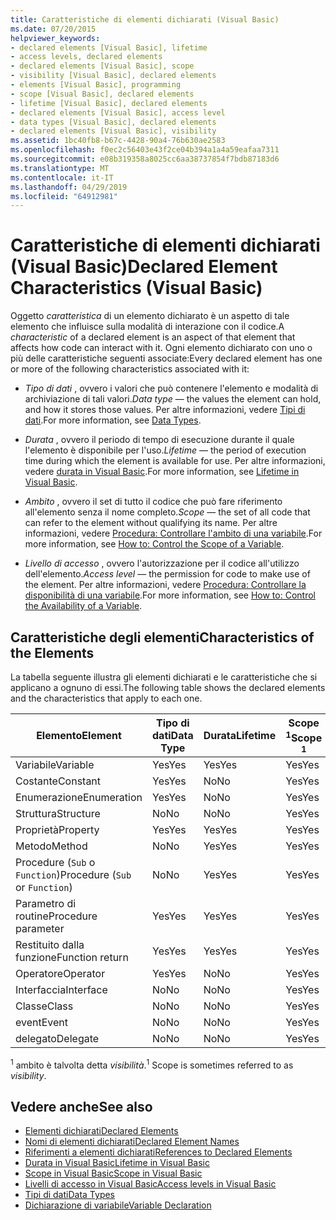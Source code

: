 ```yaml
---
title: Caratteristiche di elementi dichiarati (Visual Basic)
ms.date: 07/20/2015
helpviewer_keywords:
- declared elements [Visual Basic], lifetime
- access levels, declared elements
- declared elements [Visual Basic], scope
- visibility [Visual Basic], declared elements
- elements [Visual Basic], programming
- scope [Visual Basic], declared elements
- lifetime [Visual Basic], declared elements
- declared elements [Visual Basic], access level
- data types [Visual Basic], declared elements
- declared elements [Visual Basic], visibility
ms.assetid: 1bc40fb8-b67c-4428-90a4-76b630ae2583
ms.openlocfilehash: f0ec2c56403e43f2ce04b394a1a4a59eafaa7311
ms.sourcegitcommit: e08b319358a8025cc6aa38737854f7bdb87183d6
ms.translationtype: MT
ms.contentlocale: it-IT
ms.lasthandoff: 04/29/2019
ms.locfileid: "64912981"
---
```

# <a name="declared-element-characteristics-visual-basic"></a><span data-ttu-id="67277-102">Caratteristiche di elementi dichiarati (Visual Basic)</span><span class="sxs-lookup"><span data-stu-id="67277-102">Declared Element Characteristics (Visual Basic)</span></span>
<span data-ttu-id="67277-103">Oggetto *caratteristica* di un elemento dichiarato è un aspetto di tale elemento che influisce sulla modalità di interazione con il codice.</span><span class="sxs-lookup"><span data-stu-id="67277-103">A *characteristic* of a declared element is an aspect of that element that affects how code can interact with it.</span></span> <span data-ttu-id="67277-104">Ogni elemento dichiarato con uno o più delle caratteristiche seguenti associate:</span><span class="sxs-lookup"><span data-stu-id="67277-104">Every declared element has one or more of the following characteristics associated with it:</span></span>  
  
- <span data-ttu-id="67277-105">*Tipo di dati* , ovvero i valori che può contenere l'elemento e modalità di archiviazione di tali valori.</span><span class="sxs-lookup"><span data-stu-id="67277-105">*Data type* — the values the element can hold, and how it stores those values.</span></span> <span data-ttu-id="67277-106">Per altre informazioni, vedere [Tipi di dati](../../../../visual-basic/language-reference/data-types/index.md).</span><span class="sxs-lookup"><span data-stu-id="67277-106">For more information, see [Data Types](../../../../visual-basic/language-reference/data-types/index.md).</span></span>  
  
- <span data-ttu-id="67277-107">*Durata* , ovvero il periodo di tempo di esecuzione durante il quale l'elemento è disponibile per l'uso.</span><span class="sxs-lookup"><span data-stu-id="67277-107">*Lifetime* — the period of execution time during which the element is available for use.</span></span> <span data-ttu-id="67277-108">Per altre informazioni, vedere [durata in Visual Basic](../../../../visual-basic/programming-guide/language-features/declared-elements/lifetime.md).</span><span class="sxs-lookup"><span data-stu-id="67277-108">For more information, see [Lifetime in Visual Basic](../../../../visual-basic/programming-guide/language-features/declared-elements/lifetime.md).</span></span>  
  
- <span data-ttu-id="67277-109">*Ambito* , ovvero il set di tutto il codice che può fare riferimento all'elemento senza il nome completo.</span><span class="sxs-lookup"><span data-stu-id="67277-109">*Scope* — the set of all code that can refer to the element without qualifying its name.</span></span> <span data-ttu-id="67277-110">Per altre informazioni, vedere [Procedura: Controllare l'ambito di una variabile](../../../../visual-basic/programming-guide/language-features/declared-elements/how-to-control-the-scope-of-a-variable.md).</span><span class="sxs-lookup"><span data-stu-id="67277-110">For more information, see [How to: Control the Scope of a Variable](../../../../visual-basic/programming-guide/language-features/declared-elements/how-to-control-the-scope-of-a-variable.md).</span></span>  
  
- <span data-ttu-id="67277-111">*Livello di accesso* , ovvero l'autorizzazione per il codice all'utilizzo dell'elemento.</span><span class="sxs-lookup"><span data-stu-id="67277-111">*Access level* — the permission for code to make use of the element.</span></span> <span data-ttu-id="67277-112">Per altre informazioni, vedere [Procedura: Controllare la disponibilità di una variabile](../../../../visual-basic/programming-guide/language-features/declared-elements/how-to-control-the-availability-of-a-variable.md).</span><span class="sxs-lookup"><span data-stu-id="67277-112">For more information, see [How to: Control the Availability of a Variable](../../../../visual-basic/programming-guide/language-features/declared-elements/how-to-control-the-availability-of-a-variable.md).</span></span>  
  
## <a name="characteristics-of-the-elements"></a><span data-ttu-id="67277-113">Caratteristiche degli elementi</span><span class="sxs-lookup"><span data-stu-id="67277-113">Characteristics of the Elements</span></span>  
 <span data-ttu-id="67277-114">La tabella seguente illustra gli elementi dichiarati e le caratteristiche che si applicano a ognuno di essi.</span><span class="sxs-lookup"><span data-stu-id="67277-114">The following table shows the declared elements and the characteristics that apply to each one.</span></span>  
  
|<span data-ttu-id="67277-115">Elemento</span><span class="sxs-lookup"><span data-stu-id="67277-115">Element</span></span>|<span data-ttu-id="67277-116">Tipo di dati</span><span class="sxs-lookup"><span data-stu-id="67277-116">Data Type</span></span>|<span data-ttu-id="67277-117">Durata</span><span class="sxs-lookup"><span data-stu-id="67277-117">Lifetime</span></span>|<span data-ttu-id="67277-118">Scope <sup>1</sup></span><span class="sxs-lookup"><span data-stu-id="67277-118">Scope <sup>1</sup></span></span>|<span data-ttu-id="67277-119">Livello di accesso</span><span class="sxs-lookup"><span data-stu-id="67277-119">Access Level</span></span>|  
|-------------|---------------|--------------|------------------------|------------------|  
|<span data-ttu-id="67277-120">Variabile</span><span class="sxs-lookup"><span data-stu-id="67277-120">Variable</span></span>|<span data-ttu-id="67277-121">Yes</span><span class="sxs-lookup"><span data-stu-id="67277-121">Yes</span></span>|<span data-ttu-id="67277-122">Yes</span><span class="sxs-lookup"><span data-stu-id="67277-122">Yes</span></span>|<span data-ttu-id="67277-123">Yes</span><span class="sxs-lookup"><span data-stu-id="67277-123">Yes</span></span>|<span data-ttu-id="67277-124">Yes</span><span class="sxs-lookup"><span data-stu-id="67277-124">Yes</span></span>|  
|<span data-ttu-id="67277-125">Costante</span><span class="sxs-lookup"><span data-stu-id="67277-125">Constant</span></span>|<span data-ttu-id="67277-126">Yes</span><span class="sxs-lookup"><span data-stu-id="67277-126">Yes</span></span>|<span data-ttu-id="67277-127">No</span><span class="sxs-lookup"><span data-stu-id="67277-127">No</span></span>|<span data-ttu-id="67277-128">Yes</span><span class="sxs-lookup"><span data-stu-id="67277-128">Yes</span></span>|<span data-ttu-id="67277-129">Yes</span><span class="sxs-lookup"><span data-stu-id="67277-129">Yes</span></span>|  
|<span data-ttu-id="67277-130">Enumerazione</span><span class="sxs-lookup"><span data-stu-id="67277-130">Enumeration</span></span>|<span data-ttu-id="67277-131">Yes</span><span class="sxs-lookup"><span data-stu-id="67277-131">Yes</span></span>|<span data-ttu-id="67277-132">No</span><span class="sxs-lookup"><span data-stu-id="67277-132">No</span></span>|<span data-ttu-id="67277-133">Yes</span><span class="sxs-lookup"><span data-stu-id="67277-133">Yes</span></span>|<span data-ttu-id="67277-134">Yes</span><span class="sxs-lookup"><span data-stu-id="67277-134">Yes</span></span>|  
|<span data-ttu-id="67277-135">Struttura</span><span class="sxs-lookup"><span data-stu-id="67277-135">Structure</span></span>|<span data-ttu-id="67277-136">No</span><span class="sxs-lookup"><span data-stu-id="67277-136">No</span></span>|<span data-ttu-id="67277-137">No</span><span class="sxs-lookup"><span data-stu-id="67277-137">No</span></span>|<span data-ttu-id="67277-138">Yes</span><span class="sxs-lookup"><span data-stu-id="67277-138">Yes</span></span>|<span data-ttu-id="67277-139">Yes</span><span class="sxs-lookup"><span data-stu-id="67277-139">Yes</span></span>|  
|<span data-ttu-id="67277-140">Proprietà</span><span class="sxs-lookup"><span data-stu-id="67277-140">Property</span></span>|<span data-ttu-id="67277-141">Yes</span><span class="sxs-lookup"><span data-stu-id="67277-141">Yes</span></span>|<span data-ttu-id="67277-142">Yes</span><span class="sxs-lookup"><span data-stu-id="67277-142">Yes</span></span>|<span data-ttu-id="67277-143">Yes</span><span class="sxs-lookup"><span data-stu-id="67277-143">Yes</span></span>|<span data-ttu-id="67277-144">Yes</span><span class="sxs-lookup"><span data-stu-id="67277-144">Yes</span></span>|  
|<span data-ttu-id="67277-145">Metodo</span><span class="sxs-lookup"><span data-stu-id="67277-145">Method</span></span>|<span data-ttu-id="67277-146">No</span><span class="sxs-lookup"><span data-stu-id="67277-146">No</span></span>|<span data-ttu-id="67277-147">Yes</span><span class="sxs-lookup"><span data-stu-id="67277-147">Yes</span></span>|<span data-ttu-id="67277-148">Yes</span><span class="sxs-lookup"><span data-stu-id="67277-148">Yes</span></span>|<span data-ttu-id="67277-149">Yes</span><span class="sxs-lookup"><span data-stu-id="67277-149">Yes</span></span>|  
|<span data-ttu-id="67277-150">Procedure (`Sub` o `Function`)</span><span class="sxs-lookup"><span data-stu-id="67277-150">Procedure (`Sub` or `Function`)</span></span>|<span data-ttu-id="67277-151">No</span><span class="sxs-lookup"><span data-stu-id="67277-151">No</span></span>|<span data-ttu-id="67277-152">Yes</span><span class="sxs-lookup"><span data-stu-id="67277-152">Yes</span></span>|<span data-ttu-id="67277-153">Yes</span><span class="sxs-lookup"><span data-stu-id="67277-153">Yes</span></span>|<span data-ttu-id="67277-154">Yes</span><span class="sxs-lookup"><span data-stu-id="67277-154">Yes</span></span>|  
|<span data-ttu-id="67277-155">Parametro di routine</span><span class="sxs-lookup"><span data-stu-id="67277-155">Procedure parameter</span></span>|<span data-ttu-id="67277-156">Yes</span><span class="sxs-lookup"><span data-stu-id="67277-156">Yes</span></span>|<span data-ttu-id="67277-157">Yes</span><span class="sxs-lookup"><span data-stu-id="67277-157">Yes</span></span>|<span data-ttu-id="67277-158">Yes</span><span class="sxs-lookup"><span data-stu-id="67277-158">Yes</span></span>|<span data-ttu-id="67277-159">No</span><span class="sxs-lookup"><span data-stu-id="67277-159">No</span></span>|  
|<span data-ttu-id="67277-160">Restituito dalla funzione</span><span class="sxs-lookup"><span data-stu-id="67277-160">Function return</span></span>|<span data-ttu-id="67277-161">Yes</span><span class="sxs-lookup"><span data-stu-id="67277-161">Yes</span></span>|<span data-ttu-id="67277-162">Yes</span><span class="sxs-lookup"><span data-stu-id="67277-162">Yes</span></span>|<span data-ttu-id="67277-163">Yes</span><span class="sxs-lookup"><span data-stu-id="67277-163">Yes</span></span>|<span data-ttu-id="67277-164">No</span><span class="sxs-lookup"><span data-stu-id="67277-164">No</span></span>|  
|<span data-ttu-id="67277-165">Operatore</span><span class="sxs-lookup"><span data-stu-id="67277-165">Operator</span></span>|<span data-ttu-id="67277-166">Yes</span><span class="sxs-lookup"><span data-stu-id="67277-166">Yes</span></span>|<span data-ttu-id="67277-167">No</span><span class="sxs-lookup"><span data-stu-id="67277-167">No</span></span>|<span data-ttu-id="67277-168">Yes</span><span class="sxs-lookup"><span data-stu-id="67277-168">Yes</span></span>|<span data-ttu-id="67277-169">Yes</span><span class="sxs-lookup"><span data-stu-id="67277-169">Yes</span></span>|  
|<span data-ttu-id="67277-170">Interfaccia</span><span class="sxs-lookup"><span data-stu-id="67277-170">Interface</span></span>|<span data-ttu-id="67277-171">No</span><span class="sxs-lookup"><span data-stu-id="67277-171">No</span></span>|<span data-ttu-id="67277-172">No</span><span class="sxs-lookup"><span data-stu-id="67277-172">No</span></span>|<span data-ttu-id="67277-173">Yes</span><span class="sxs-lookup"><span data-stu-id="67277-173">Yes</span></span>|<span data-ttu-id="67277-174">Yes</span><span class="sxs-lookup"><span data-stu-id="67277-174">Yes</span></span>|  
|<span data-ttu-id="67277-175">Classe</span><span class="sxs-lookup"><span data-stu-id="67277-175">Class</span></span>|<span data-ttu-id="67277-176">No</span><span class="sxs-lookup"><span data-stu-id="67277-176">No</span></span>|<span data-ttu-id="67277-177">No</span><span class="sxs-lookup"><span data-stu-id="67277-177">No</span></span>|<span data-ttu-id="67277-178">Yes</span><span class="sxs-lookup"><span data-stu-id="67277-178">Yes</span></span>|<span data-ttu-id="67277-179">Yes</span><span class="sxs-lookup"><span data-stu-id="67277-179">Yes</span></span>|  
|<span data-ttu-id="67277-180">event</span><span class="sxs-lookup"><span data-stu-id="67277-180">Event</span></span>|<span data-ttu-id="67277-181">No</span><span class="sxs-lookup"><span data-stu-id="67277-181">No</span></span>|<span data-ttu-id="67277-182">No</span><span class="sxs-lookup"><span data-stu-id="67277-182">No</span></span>|<span data-ttu-id="67277-183">Yes</span><span class="sxs-lookup"><span data-stu-id="67277-183">Yes</span></span>|<span data-ttu-id="67277-184">Yes</span><span class="sxs-lookup"><span data-stu-id="67277-184">Yes</span></span>|  
|<span data-ttu-id="67277-185">delegato</span><span class="sxs-lookup"><span data-stu-id="67277-185">Delegate</span></span>|<span data-ttu-id="67277-186">No</span><span class="sxs-lookup"><span data-stu-id="67277-186">No</span></span>|<span data-ttu-id="67277-187">No</span><span class="sxs-lookup"><span data-stu-id="67277-187">No</span></span>|<span data-ttu-id="67277-188">Yes</span><span class="sxs-lookup"><span data-stu-id="67277-188">Yes</span></span>|<span data-ttu-id="67277-189">Yes</span><span class="sxs-lookup"><span data-stu-id="67277-189">Yes</span></span>|  
  
 <span data-ttu-id="67277-190"><sup>1</sup> ambito è talvolta detta *visibilità*.</span><span class="sxs-lookup"><span data-stu-id="67277-190"><sup>1</sup> Scope is sometimes referred to as *visibility*.</span></span>  
  
## <a name="see-also"></a><span data-ttu-id="67277-191">Vedere anche</span><span class="sxs-lookup"><span data-stu-id="67277-191">See also</span></span>

- [<span data-ttu-id="67277-192">Elementi dichiarati</span><span class="sxs-lookup"><span data-stu-id="67277-192">Declared Elements</span></span>](../../../../visual-basic/programming-guide/language-features/declared-elements/index.md)
- [<span data-ttu-id="67277-193">Nomi di elementi dichiarati</span><span class="sxs-lookup"><span data-stu-id="67277-193">Declared Element Names</span></span>](../../../../visual-basic/programming-guide/language-features/declared-elements/declared-element-names.md)
- [<span data-ttu-id="67277-194">Riferimenti a elementi dichiarati</span><span class="sxs-lookup"><span data-stu-id="67277-194">References to Declared Elements</span></span>](../../../../visual-basic/programming-guide/language-features/declared-elements/references-to-declared-elements.md)
- [<span data-ttu-id="67277-195">Durata in Visual Basic</span><span class="sxs-lookup"><span data-stu-id="67277-195">Lifetime in Visual Basic</span></span>](../../../../visual-basic/programming-guide/language-features/declared-elements/lifetime.md)
- [<span data-ttu-id="67277-196">Scope in Visual Basic</span><span class="sxs-lookup"><span data-stu-id="67277-196">Scope in Visual Basic</span></span>](../../../../visual-basic/programming-guide/language-features/declared-elements/scope.md)
- [<span data-ttu-id="67277-197">Livelli di accesso in Visual Basic</span><span class="sxs-lookup"><span data-stu-id="67277-197">Access levels in Visual Basic</span></span>](../../../../visual-basic/programming-guide/language-features/declared-elements/access-levels.md)
- [<span data-ttu-id="67277-198">Tipi di dati</span><span class="sxs-lookup"><span data-stu-id="67277-198">Data Types</span></span>](../../../../visual-basic/programming-guide/language-features/data-types/index.md)
- [<span data-ttu-id="67277-199">Dichiarazione di variabile</span><span class="sxs-lookup"><span data-stu-id="67277-199">Variable Declaration</span></span>](../../../../visual-basic/programming-guide/language-features/variables/variable-declaration.md)
